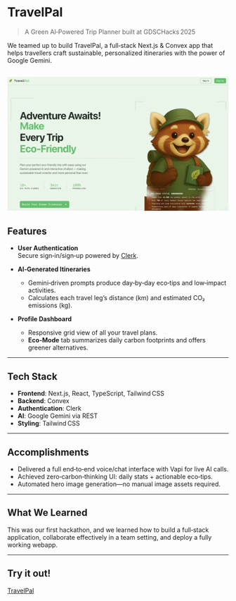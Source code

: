 # TravelPal

> A Green AI‑Powered Trip Planner built at GDSCHacks 2025

We teamed up to build TravelPal, a full‑stack Next.js & Convex app that helps travellers craft sustainable, personalized itineraries with the power of Google Gemini.

![homepage](home.png)
---
## Features

- **User Authentication**  
  Secure sign‑in/sign‑up powered by [Clerk](https://clerk.dev).

- **AI‑Generated Itineraries**  
  - Gemini‑driven prompts produce day‑by‑day eco‑tips and low‑impact activities.  
  - Calculates each travel leg’s distance (km) and estimated CO₂ emissions (kg).

- **Profile Dashboard**  
  - Responsive grid view of all your travel plans.  
  - **Eco‑Mode** tab summarizes daily carbon footprints and offers greener alternatives.

---

## Tech Stack

- **Frontend**: Next.js, React, TypeScript, Tailwind CSS  
- **Backend**: Convex  
- **Authentication**: Clerk  
- **AI**: Google Gemini via REST
- **Styling**: Tailwind CSS

---

## Accomplishments

- Delivered a full end‑to‑end voice/chat interface with Vapi for live AI calls.  
- Achieved zero‑carbon‑thinking UI: daily stats + actionable eco‑tips.  
- Automated hero image generation—no manual image assets required.

---

## What We Learned

This was our first hackathon, and we learned how to build a full‑stack application, collaborate effectively in a team setting, and deploy a fully working webapp.

---

## Try it out!
[TravelPal](https://travelpal-taupe.vercel.app)
